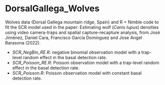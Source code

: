 # DorsalGallega_Wolves

Wolves data (Dorsal Gallega mountain ridge, Spain) and R + Nimble code to fit the SCR model used in the paper: Estimating wolf (_Canis lupus_) densities using video camera-traps and spatial capture-recapture analysis, from José Jiménez, Daniel Cara, Francisco García Dominguez and Jose Angel Barasona (2022). 

- _SCR_NegBin_RE.R_: negative binomial observation model with a trap-level random effect in the basal detection rate.
- _SCR_Poisson_RE.R_: Poisson observation model with a trap-level random effect in the basal detection rate.
- _SCR_Poisson.R_: Poisson observation model with constant basal detection rate.
